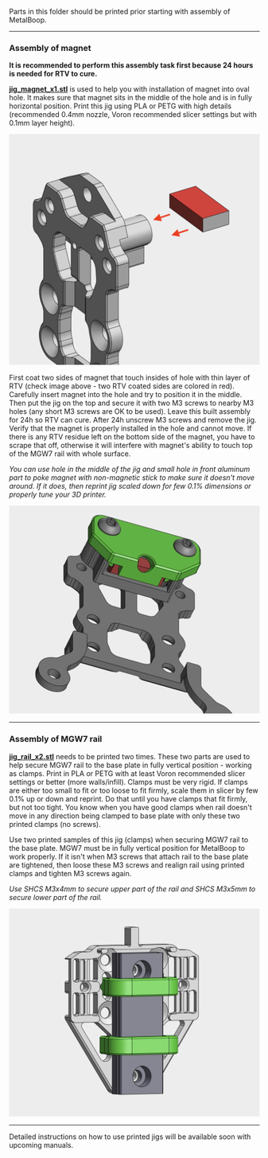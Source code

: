 Parts in this folder should be printed prior starting with assembly of MetalBoop.

---

### Assembly of magnet

**It is recommended to perform this assembly task first because 24 hours is needed for RTV to cure.**

[**jig_magnet_x1.stl**](./jig_magnet_x1.stl) is used to help you with installation of magnet into oval hole. It makes sure that magnet sits in the middle of the hole and is in fully horizontal position. Print this jig using PLA or PETG with high details (recommended 0.4mm nozzle, Voron recommended slicer settings but with 0.1mm layer height).

![Magnet-RTV-Coat](../../imgs/assembly/magnet_rtv_coat.png)

First coat two sides of magnet that touch insides of hole with thin layer of RTV (check image above - two RTV coated sides are colored in red). Carefully insert magnet into the hole and try to position it in the middle. Then put the jig on the top and secure it with two M3 screws to nearby M3 holes (any short M3 screws are OK to be used). Leave this built assembly for 24h so RTV can cure. After 24h unscrew M3 screws and remove the jig. Verify that the magnet is properly installed in the hole and cannot move. If there is any RTV residue left on the bottom side of the magnet, you have to scrape that off, otherwise it will interfere with magnet's ability to touch top of the MGW7 rail with whole surface.

_You can use hole in the middle of the jig and small hole in front aluminum part to poke magnet with non-magnetic stick to make sure it doesn't move around. If it does, then reprint jig scaled down for few 0.1% dimensions or properly tune your 3D printer._

![Magnet-Jig](../../imgs/assembly/magnet_jig.png)

---

### Assembly of MGW7 rail

[**jig_rail_x2.stl**](./jig_rail_x2.stl) needs to be printed two times. These two parts are used to help secure MGW7 rail to the base plate in fully vertical position - working as clamps. Print in PLA or PETG with at least Voron recommended slicer settings or better (more walls/infill). Clamps must be very rigid. If clamps are either too small to fit or too loose to fit firmly, scale them in slicer by few 0.1% up or down and reprint. Do that until you have clamps that fit firmly, but not too tight. You know when you have good clamps when rail doesn't move in any direction being clamped to base plate with only these two printed clamps (no screws).

Use two printed samples of this jig (clamps) when securing MGW7 rail to the base plate. MGW7 must be in fully vertical position for MetalBoop to work properly. If it isn't when M3 screws that attach rail to the base plate are tightened, then loose these M3 screws and realign rail using printed clamps and tighten M3 screws again.

_Use SHCS M3x4mm to secure upper part of the rail and SHCS M3x5mm to secure lower part of the rail._

![Rail-Jig](../../imgs/assembly/rail_jig.png)

---

Detailed instructions on how to use printed jigs will be available soon with upcoming manuals.
